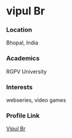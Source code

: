 # vipul Br

### Location

Bhopal, India

### Academics

RGPV University

### Interests

webseries, video games

### Profile Link

[Vipul Br](https://github.com/i-vipulpandey)
